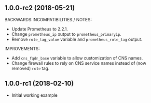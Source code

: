 
## 1.0.0-rc2 (2018-05-21)

BACKWARDS INCOMPATIBILITIES / NOTES:

  * Update Prometheus to 2.2.1.
  * Change `prometheus_ip` output to `prometheus_primaryip`. 
  * Remove `role_tag_value` variable and `prometheus_role_tag` output.

IMPROVEMENTS:

  * Add `cns_fqdn_base` variable to allow customization of CNS names.
  * Change firewall rules to rely on CNS service names instead of (now removed) `role` tag.
  
## 1.0.0-rc1 (2018-02-10)

  * Initial working example
